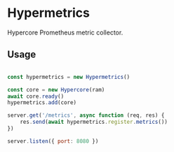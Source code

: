 # Hypermetrics

Hypercore Prometheus metric collector.

## Usage

``` js

const hypermetrics = new Hypermetrics()

const core = new Hypercore(ram)
await core.ready()
hypermetrics.add(core)

server.get('/metrics', async function (req, res) {
    res.send(await hypermetrics.register.metrics())
})

server.listen({ port: 8080 })

```

